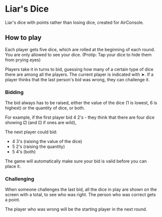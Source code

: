 # Liar's Dice

Liar's dice with points rather than losing dice, created for AirConsole.

## How to play

Each player gets five dice, which are rolled at the beginning of each round. You are only allowed to see your dice. (Protip: Tap your dice to hide them from prying eyes)

Players take it in turns to bid, guessing how many of a certain type of dice there are among all the players. The current player is indicated with ➤. If a player thinks that the last person's bid was wrong, they can challenge it.

### Bidding

The bid always has to be raised, either the value of the dice (1 is lowest, 6 is highest) or the quantity of dice, or both.

For example, if the first player bid 4 2's - they think that there are four dice showing ⚁ (and ⚀ if ones are wild),

The next player could bid:
* 4 3's (raising the value of the dice)
* 5 2's (raising the quantity)
* 5 4's (both)

The game will automatically make sure your bid is valid before you can place it.


### Challenging

When someone challenges the last bid, all the dice in play are shown on the screen with a total, to see who was right. The person who was correct gets a point.

The player who was wrong will be the starting player in the next round.
